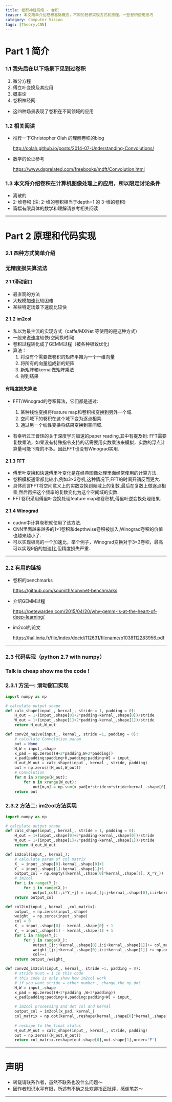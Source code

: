 ```yaml
---
title: 卷积神经网络 - 卷积
teaser: 本文简单介绍卷积基础概念，不同的卷积实现方式和原理，一些卷积使用技巧
category: Computer Vision
tags: [Theory,CNN]
---
```


# Part 1 简介

### 1.1 我先后在以下场景下见到过卷积

1. 微分方程
2. 傅立叶变换及其应用
3. 概率论
4. 卷积神经网

* 这四种场景表现了卷积在不同领域的应用

### 1.2 相关阅读 

* 推荐一下Christopher Olah 的理解卷积的blog

	<http://colah.github.io/posts/2014-07-Understanding-Convolutions/>

* 数学的论证参考

	<https://www.dsprelated.com/freebooks/mdft/Convolution.html>

### 1.3 本文将介绍卷积在计算机图像处理上的应用，所以限定讨论条件

* 离散的 
* 2-维卷积 (注: 2-维的卷积相当于depth=1 的 3-维的卷积)
* 篇幅有限具体的数学和理解请参考相关阅读

--- 
# Part 2 原理和代码实现

### 2.1 四种方式简单介绍

### 无精度损失算法法

#### 2.1.1滑动窗口

* 最直观的方法
* 大规模加速比较困难
* 某些特定场景下速度比较快

#### 2.1.2 im2col

* 私以为最主流的实现方式（caffe/MXNet 等使用的是这种方式）
* 一般来说速度较快(空间换时间)
* 卷积过程转化成了GEMM过程（被各种极致优化)
* 算法：
	1. 将没有个需要做卷积的矩阵平摊为一个一维向量
	2. 将所有的向量组成新的矩阵
	3. 新矩阵和kernal做矩阵乘法
	4. 得到结果

#### 有精度损失算法

* FFT/Winograd的卷积算法，它们都是通过:

	1. 某种线性变换将feature map和卷积核变换到另外一个域.
	2. 空间域下的卷积在这个域下变为逐点相乘.
	3. 通过另一个线性变换将结果变换到空间域.

* 有幸听过王晋玮的关于深度学习加速的paper reading,其中有提及到: FFT需要复数乘法，如果没有特殊指令支持的话需要用实数乘法来模拟，实数的浮点计算量可能下降的不多。因此FFT也没有Winograd实用.

#### 2.1.3 FFT

* 傅里叶变换和快速傅里叶变化是在经典图像处理里面经常使用的计算方法.
* 卷积模板通常都比较小,例如3×3卷机,这种情况下,FFT的时间开销反而更大.
* 具体而言FFT将空间意义上的实数变换到频域上的复数,最后在复数上做逐点相乘,然后再把这个频率的复数变化为这个空间域的实数.
* FFT卷积采用傅里叶变换处理feature map和卷积核,傅里叶逆变换处理结果.

#### 2.1.4 Winograd
* cudnn中计算卷积就使用了该方法.
* CNN里面越来越多的1×1卷积和depthwise卷积被加入,Winograd卷积的价值也越来越小了.
* 可以实现极高的一个加速比，举个例子，Winograd变换对于3×3卷积，最高可以实现9倍的加速比,但精度损失严重. 


---
### 2.2 有用的链接

* 卷积的benchmarks 

	<https://github.com/soumith/convnet-benchmarks>

* 介绍GEMM过程

	<https://petewarden.com/2015/04/20/why-gemm-is-at-the-heart-of-deep-learning/>

* im2col的论文

	<https://hal.inria.fr/file/index/docid/112631/filename/p1038112283956.pdf>

---	

### 2.3 代码实现（python 2.7 with numpy）

### Talk is cheap show me the code !

### 2.3.1 方法一: 滑动窗口实现
	
```python
import numpy as np 

# calculate output shape 
def calc_shape(input_, kernal_, stride = 1, padding = 0):
	H_out = 1+(input_.shape[0]+2*padding-kernal_.shape[0])/stride
	W_out = 1+(input_.shape[1]+2*padding-kernal_.shape[1])/stride
	return H_out,W_out

def conv2d_naive(input_, kernal_, stride =1, padding = 0):
	# calculate Convolution param 
	out = None
	H,W = input_.shape
	x_pad = np.zeros((H+2*padding,W+2*padding))
	x_pad[padding:padding+H,padding:padding+W] = input_
	H_out,W_out = calc_shape(input_, kernal_, stride, padding)
	out = np.zeros((H_out,W_out))
	# Convolution
	for m in xrange(H_out):
		for n in xrange(W_out):
			out[m,n] = np.sum(x_pad[m*stride:m*stride+kernal_.shape[0],n*stride:n*stride+kernal_.shape[1]] *  kernal_)
	return out

```

### 2.3.2 方法二: im2col方法实现


```python 
import numpy as np 

# calculate output shape 
def calc_shape(input_, kernal_, stride = 1, padding = 0):
	H_out = 1+(input_.shape[0]+2*padding-kernal_.shape[0])/stride
	W_out = 1+(input_.shape[1]+2*padding-kernal_.shape[1])/stride
	return H_out,W_out

def im2col(input_, kernal_):
	# calculate param of col matrix
	X_ = input_.shape[0]-kernal_.shape[0]+1
	Y_ = input_.shape[1]-kernal_.shape[1]+1
	output_col = np.empty((kernal_.shape[0]*kernal_.shape[1], X_*Y_))
	# im2col
	for i in range(Y_):
		for j in range(X_):
			output_col[:,i*Y_+j] = input_[j:j+kernal_.shape[0],i:i+kernal_.shape[1]].ravel(order='F')
	return output_col

def col2im(input_, kernal_ ,col_matrix):
	output_ = np.zeros(input_.shape) 
	weight_ = np.zeros(input_.shape)
	col = 0
	X_ = input_.shape[0] - kernal_.shape[0] + 1
	Y_ = input_.shape[1] - kernal_.shape[1] + 1
	for i in range(Y_):
		for j in range(X_):
			output_[j:j+kernal_.shape[0],i:i+kernal_.shape[1]]+= col_matrix[:,col].reshape(kernal_.shape, order='F')
			weight_[j:j+kernal_.shape[0],i:i+kernal_.shape[1]] += np.ones(kernal_.shape)
			col+=1
	return output_/weight_

def conv2d_im2col(input_, kernal_, stride =1, padding = 0):
	# stride must = 1 in this code 
	# this code is only show how im2col work
	# if you want stride = other number , change the np.dot
	H,W = input_.shape
	x_pad = np.zeros((H+2*padding ,W+2*padding))
	x_pad[padding:padding+H,padding:padding+W] = input_

	# im2col processing and dot col and kernal
	output_col = im2col(x_pad, kernal_)
	col_matrix = np.dot(kernal_.reshape(kernal_.shape[0]*kernal_.shape[1],order='F'),output_col)
	
	# reshape to the final status
	H_out,W_out = calc_shape(input_, kernal_, stride, padding)
	out = np.zeros((H_out,W_out))
	return col_matrix.reshape(out.shape[0],out.shape[1],order='F')

```

---

# 声明
* 转载请联系作者，虽然不联系也没什么问题～
* 因作者知识水平有限，所述有不确之处欢迎指正批评，感谢笔芯～

---
